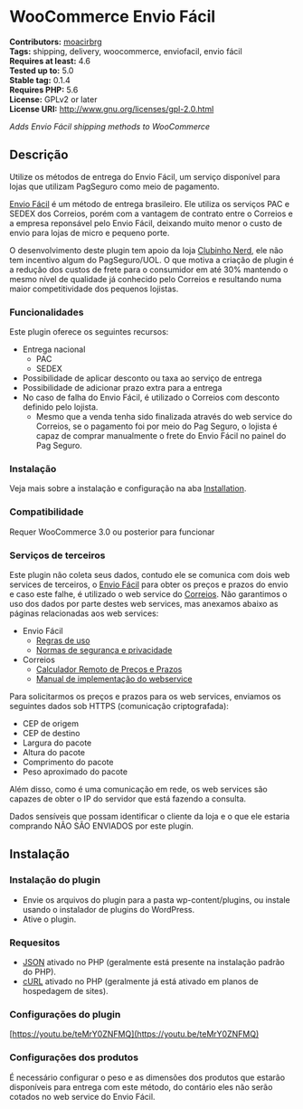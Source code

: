 # WooCommerce Envio Fácil #
**Contributors:** [moacirbrg](https://profiles.wordpress.org/moacirbrg)<br/>
**Tags:** shipping, delivery, woocommerce, enviofacil, envio fácil<br/>
**Requires at least:** 4.6<br/>
**Tested up to:** 5.0<br/>
**Stable tag:** 0.1.4<br/>
**Requires PHP:** 5.6<br/>
**License:** GPLv2 or later<br/>
**License URI:** http://www.gnu.org/licenses/gpl-2.0.html<br/>

*Adds Envio Fácil shipping methods to WooCommerce*

## Descrição ##

Utilize os métodos de entrega do Envio Fácil, um serviço disponível para lojas que utilizam PagSeguro como meio de pagamento.

[Envio Fácil](https://pagseguro.uol.com.br/para-seu-negocio/online/envio-facil) é um método de entrega brasileiro. Ele utiliza os serviços PAC e SEDEX dos Correios, porém com a vantagem de contrato entre o Correios e a empresa reponsável pelo Envio Fácil, deixando muito menor o custo de envio para lojas de micro e pequeno porte.

O desenvolvimento deste plugin tem apoio da loja [Clubinho Nerd](https://clubinhonerd.com.br/), ele não tem incentivo algum do PagSeguro/UOL. O que motiva a criação de plugin é a redução dos custos de frete para o consumidor em até 30% mantendo o mesmo nível de qualidade já conhecido pelo Correios e resultando numa maior competitividade dos pequenos lojistas.

### Funcionalidades ###

Este plugin oferece os seguintes recursos:

- Entrega nacional
  - PAC
  - SEDEX
- Possibilidade de aplicar desconto ou taxa ao serviço de entrega
- Possibilidade de adicionar prazo extra para a entrega
- No caso de falha do Envio Fácil, é utilizado o Correios com desconto definido pelo lojista.
  - Mesmo que a venda tenha sido finalizada através do web service do Correios, se o pagamento foi por meio do Pag Seguro, o lojista é capaz de comprar manualmente o frete do Envio Fácil no painel do Pag Seguro.

### Instalação ###

Veja mais sobre a instalação e configuração na aba [Installation](http://wordpress.org/plugins/woocommerce-envio-facil/installation/).

### Compatibilidade ###

Requer WooCommerce 3.0 ou posterior para funcionar

### Serviços de terceiros ###

Este plugin não coleta seus dados, contudo ele se comunica com dois web services de terceiros, o [Envio Fácil](https://pagseguro.uol.com.br/para-seu-negocio/online/envio-facil#rmcl) para obter os preços e prazos do envio e caso este falhe, é utilizado o web service do [Correios](http://www.correios.com.br/). Não garantimos o uso dos dados por parte destes web services, mas anexamos abaixo as páginas relacionadas aos web services:
- Envio Fácil
  - [Regras de uso](https://pagseguro.uol.com.br/sobre/regras-de-uso)
  - [Normas de segurança e privacidade](https://sac.uol.com.br/info/protecao_privacidade/normas_protecao_privacidade.jhtm)
- Correios
  - [Calculador Remoto de Preços e Prazos](http://www.correios.com.br/precos-e-prazos/calculador-remoto-de-precos-e-prazos)
  - [Manual de implementação do webservice](http://www.correios.com.br/a-a-z/pdf/calculador-remoto-de-precos-e-prazos/manual-de-implementacao-do-calculo-remoto-de-precos-e-prazos)

Para solicitarmos os preços e prazos para os web services, enviamos os seguintes dados sob HTTPS (comunicação criptografada):
- CEP de origem
- CEP de destino
- Largura do pacote
- Altura do pacote
- Comprimento do pacote
- Peso aproximado do pacote

Além disso, como é uma comunicação em rede, os web services são capazes de obter o IP do servidor que está fazendo a consulta.

Dados sensíveis que possam identificar o cliente da loja e o que ele estaria comprando NÃO SÃO ENVIADOS por este plugin.

## Instalação ##

### Instalação do plugin ###

- Envie os arquivos do plugin para a pasta wp-content/plugins, ou instale usando o instalador de plugins do WordPress.
- Ative o plugin.

### Requesitos ###

- [JSON](https://secure.php.net/manual/pt_BR/book.json.php) ativado no PHP (geralmente está presente na instalação padrão do PHP).
- [cURL](http://php.net/manual/pt_BR/book.curl.php) ativado no PHP (geralmente já está ativado em planos de hospedagem de sites).

### Configurações do plugin ###

[https://youtu.be/teMrY0ZNFMQ](https://youtu.be/teMrY0ZNFMQ)

### Configurações dos produtos ###

É necessário configurar o peso e as dimensões dos produtos que estarão disponíveis para entrega com este método, do contário eles não serão cotados no web service do Envio Fácil.